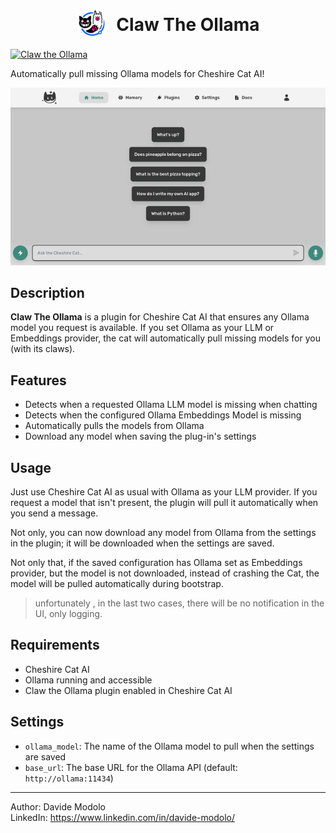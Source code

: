 <p align="center">
    <img src="claw_the_ollama.png" alt="Claw The Ollama Logo" width="50" style="border-radius: 50%; vertical-align: middle; margin-right: 10px;" />
    <span style="font-size:2em; vertical-align: middle;"><b>Claw The Ollama</b></span>
</p>

[![Claw the Ollama](https://custom-icon-badges.demolab.com/static/v1?label=&message=awesome+plugin&color=F4F4F5&style=for-the-badge&logo=cheshire_cat_black)](https://)

Automatically pull missing Ollama models for Cheshire Cat AI!

<p align="center">
    <img src="example.gif" alt="Claw The Ollama Example" width="600" />
</p>

## Description

**Claw The Ollama** is a plugin for Cheshire Cat AI that ensures any Ollama model you request is available. If you set Ollama as your LLM or Embeddings provider, the cat will automatically pull missing models for you (with its claws).

## Features
- Detects when a requested Ollama LLM model is missing when chatting
- Detects when the configured Ollama Embeddings Model is missing
- Automatically pulls the models from Ollama
- Download any model when saving the plug-in's settings

## Usage

Just use Cheshire Cat AI as usual with Ollama as your LLM provider. If you request a model that isn't present, the plugin will pull it automatically when you send a message.

Not only, you can now download any model from Ollama from the settings in the plugin; it will be downloaded when the settings are saved.

Not only that, if the saved configuration has Ollama set as Embeddings provider, but the model is not downloaded, instead of crashing the Cat, the model will be pulled automatically during bootstrap.

> unfortunately , in the last two cases, there will be no notification in the UI, only logging.

## Requirements
- Cheshire Cat AI
- Ollama running and accessible
- Claw the Ollama plugin enabled in Cheshire Cat AI

## Settings

- `ollama_model`: The name of the Ollama model to pull when the settings are saved
- `base_url`: The base URL for the Ollama API (default: `http://ollama:11434`)

---
Author: Davide Modolo  
LinkedIn: https://www.linkedin.com/in/davide-modolo/

